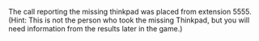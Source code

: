 The call reporting the missing thinkpad was placed from extension 5555.
(Hint: This is not the person who took the missing Thinkpad, but you will need information from the results later in the game.) 